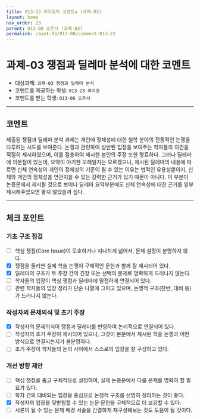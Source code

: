 ```yaml
---
title: 013-23 최지호의 코멘트a (과제-03) 
layout: home
nav_order: 23
parent: 013-08 오은서 (과제-03)
permalink: /asmt-03/013-08/comment-013-23
---
```


# 과제-03 쟁점과 딜레마 분석에 대한 코멘트

- 대상과제: `과제-03 쟁점과 딜레마 분석`
- 코멘트를 제공하는 학생: `013-23 최지호` 
- 코멘트를 받는 학생: `013-08 오은서` 

---

## 코멘트

제출된 쟁점과 딜레마 분석 과제는 개인에 정체성에 대한 철학 분야의 전통적인 논쟁을 다루려는 시도를 보여준다. 논쟁과 관련하여 상반된 입장을 보여주는 학자들의 의견을 적절히 제시하였으며, 이를 절충하여 제시한 본인의 주장 또한 명료하다. 그러나 딜레마에 의문점이 있는데, 요약이 야기한 오해일지는 모르겠으나, 제시된 딜레마의 내용에 따르면 신체 연속성이 개인의 정체성의 기준이 될 수 있는 이유는 법적인 유용성뿐이지, 신체와 개인의 정체성을 연관지을 수 있는 강력한 근거가 있기 때문이 아니다. 이 부분이 논증문에서 제시될 것으로 보이나 딜레마 요약부분에도 신체 연속성에 대한 근거를 일부 제시해주었으면 좋지 않았을까 싶다. 

---

## 체크 포인트

### **기초 구조 점검**
- [ ] 핵심 쟁점(Core Issue)이 모호하거나 지나치게 넓어서, 문제 설정이 분명하지 않다.
- [x] 쟁점을 둘러싼 실제 학술 논쟁이 구체적인 문헌과 함께 잘 제시되어 있다.
- [x] 딜레마의 구조가 두 주장 간의 긴장 또는 선택의 문제로 명확하게 드러나지 않는다.
- [ ] 학자들의 입장이 핵심 쟁점과 딜레마에 밀접하게 연결되어 있다.
- [ ] 관련 학자들의 입장 정리가 단순 나열에 그치고 있으며, 논쟁적 구조(찬반, 대비 등)가 드러나지 않는다.

### **작성자의 문제의식 및 초기 주장**
- [x] 작성자의 문제의식이 쟁점과 딜레마를 반영하여 논리적으로 연결되어 있다.
- [ ] 작성자의 초기 주장이 제시되어 있으나, 그것이 본문에서 제시된 학술 논쟁과 어떤 방식으로 연결되는지가 불분명하다.
- [ ] 초기 주장이 학자들의 논의 사이에서 스스로의 입장을 잘 구성하고 있다.

### **개선 방향 제안**
- [ ] 핵심 쟁점을 좁고 구체적으로 설정하여, 실제 논증문에서 다룰 문제를 명확히 할 필요가 있다.
- [ ] 학자 간의 대비되는 입장을 중심으로 논쟁적 구조를 선명히 정리하는 것이 좋다.
- [x] 작성자의 입장을 뒷받침할 수 있는 논문·문헌을 구체적으로 더 보강할 수 있다.
- [ ] 서론이 될 수 있는 문제 배경 서술을 간결하게 재구성해보는 것도 도움이 될 것이다.
